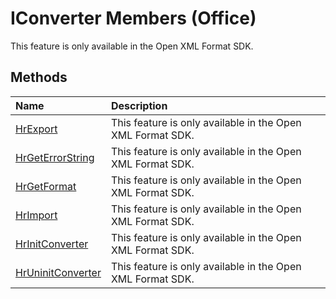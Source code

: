 
# IConverter Members (Office)
This feature is only available in the Open XML Format SDK.

## Methods



|**Name**|**Description**|
|:-----|:-----|
| [HrExport](aa7b77ea-bacc-bd92-0de4-72a9a714d6a7.md)|This feature is only available in the Open XML Format SDK.|
| [HrGetErrorString](4ae221fd-d047-7676-a65d-ee2cd604deea.md)|This feature is only available in the Open XML Format SDK.|
| [HrGetFormat](bdee0e57-d87b-f1ec-950e-d8b676fd91db.md)|This feature is only available in the Open XML Format SDK.|
| [HrImport](cc329008-286a-81aa-d9c6-b5cd3bf05e37.md)|This feature is only available in the Open XML Format SDK.|
| [HrInitConverter](bdc97478-6929-7829-b663-e02194b40e33.md)|This feature is only available in the Open XML Format SDK.|
| [HrUninitConverter](602c5fc2-e4f5-d4c1-399a-cf2b7f3f5af0.md)|This feature is only available in the Open XML Format SDK.|
